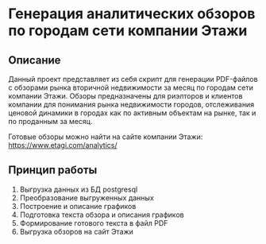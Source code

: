 # Генерация аналитических обзоров по городам сети компании Этажи

## Описание
Данный проект представляет из себя скрипт для генерации PDF-файлов с обзорами рынка вторичной недвижимости за месяц по городам сети компании Этажи. Обзоры предназначены для риэлторов и клиентов компании для понимания рынка недвижимости городов, отслеживания ценовой динамики в городах как по активным объектам на рынке, так и по проданным за месяц.

Готовые обзоры можно найти на сайте компании Этажи: https://www.etagi.com/analytics/

## Принцип работы
1. Выгрузка данных из БД postgresql
2. Преобразование выгруженных данных
3. Построение и описание графиков
4. Подготовка текста обзора и описания графиков 
5. Формирование готового текста в файл PDF
6. Выгрузка обзоров на сайт Этажи
